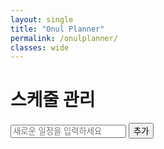 ```yaml
---
layout: single
title: "Onul Planner"
permalink: /onulplanner/
classes: wide
---
```


<div id="onulplanner">
    <h1>스케줄 관리</h1>
    <ul id="schedule-list">
        <!-- 동적으로 추가될 일정 목록 -->
    </ul>
    <input type="text" id="new-task" placeholder="새로운 일정을 입력하세요" />
    <button id="add-task-btn">추가</button>
</div>

<script src="/assets/js/onulplanner.js"></script> <!-- 스케줄러 기능 -->
